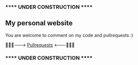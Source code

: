 ### **** UNDER CONSTRUCTION ****

## My personal website

You are welcome to comment on my code and pullrequests :) 

🤖🤖🤖---> [Pullrequests](https://github.com/onebarloop/website-alex/pulls) <---🤖🤖🤖

### **** UNDER CONSTRUCTION ****

